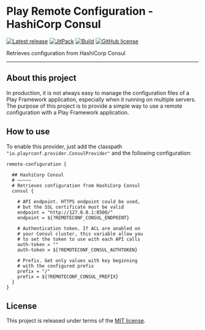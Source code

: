 # Play Remote Configuration - HashiCorp Consul


[![Latest release](https://img.shields.io/badge/latest_release-18.04-orange.svg)](https://github.com/play-rconf/play-rconf-consul/releases)
[![JitPack](https://jitpack.io/v/play-rconf/play-rconf-consul.svg)](https://jitpack.io/#play-rconf/play-rconf-consul)
[![Build](https://img.shields.io/travis-ci/play-rconf/play-rconf-consul.svg?branch=master&style=flat)](https://travis-ci.org/play-rconf/play-rconf-consul)
[![GitHub license](https://img.shields.io/badge/license-MIT-blue.svg)](https://raw.githubusercontent.com/play-rconf/play-rconf-consul/master/LICENSE)

Retrieves configuration from HashiCorp Consul
*****

## About this project
In production, it is not always easy to manage the configuration files of a
Play Framework application, especially when it running on multiple servers.
The purpose of this project is to provide a simple way to use a remote
configuration with a Play Framework application.



## How to use

To enable this provider, just add the classpath `"io.playrconf.provider.ConsulProvider"`
and the following configuration:

```hocon
remote-configuration {

  ## HashiCorp Consul
  # ~~~~~
  # Retrieves configuration from HashiCorp Consul
  consul {

    # API endpoint. HTTPS endpoint could be used,
    # but the SSL certificate must be valid
    endpoint = "http://127.0.0.1:8500/"
    endpoint = ${?REMOTECONF_CONSUL_ENDPOINT}

    # Authentication token. If ACL are anabled on
    # your Consul cluster, this variable allow you
    # to set the token to use with each API calls
    auth-token = ""
    auth-token = ${?REMOTECONF_CONSUL_AUTHTOKEN}

    # Prefix. Get only values with key beginning
    # with the configured prefix
    prefix = "/"
    prefix = ${?REMOTECONF_CONSUL_PREFIX}
  }
}
```



## License
This project is released under terms of the [MIT license](https://raw.githubusercontent.com/play-rconf/play-rconf-consul/master/LICENSE).
